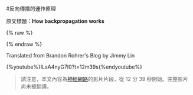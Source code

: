#反向傳播的運作原理

原文標題：**How backpropagation works**

{% raw %}

<script src="../js/chinese_convert.js"></script>
<script>translateInitilization()</script>
<a id="translateLink"></a>

{% endraw %}

Translated from Brandon Rohrer's Blog by Jimmy Lin

{%youtube%}ILsA4nyG7I0?t=12m39s{%endyoutube%}

> 請注意，本文內容為[神經網路](../how_machine_learning_works/how_neural_networks_work.md)的影片片段，從 12 分 39 秒開始。完整影片尚未被翻譯。